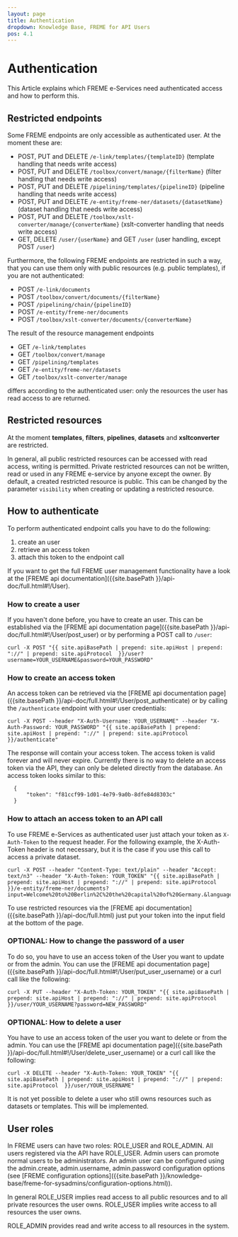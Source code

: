 ```yaml
---
layout: page
title: Authentication
dropdown: Knowledge Base, FREME for API Users
pos: 4.1
---
```


# Authentication

This Article explains which FREME e-Services need authenticated access and how to perform this.

## Restricted endpoints

Some FREME endpoints are only accessible as authenticated user. At the moment these are:

  * POST, PUT and DELETE `/e-link/templates/{templateID}` (template handling that needs write access)
  * POST, PUT and DELETE `/toolbox/convert/manage/{filterName}` (filter handling that needs write access)
  * POST, PUT and DELETE `/pipelining/templates/{pipelineID}` (pipeline handling that needs write access)
  * POST, PUT and DELETE `/e-entity/freme-ner/datasets/{datasetName}` (dataset handling that needs write access)
  * POST, PUT and DELETE `/toolbox/xslt-converter/manage/{converterName}` (xslt-converter handling that needs write access)
  * GET, DELETE `/user/{userName}` and GET `/user` (user handling, except POST `/user`)

Furthermore, the following FREME endpoints are restricted in such a way, that you can use them only with public resources (e.g. public templates), if you are not authenticated:

  * POST `/e-link/documents`
  * POST `/toolbox/convert/documents/{filterName}`
  * POST `/pipelining/chain/{pipelineID}`
  * POST `/e-entity/freme-ner/documents`
  * POST `/toolbox/xslt-converter/documents/{converterName}`

The result of the resource management endpoints

  * GET `/e-link/templates`  
  * GET `/toolbox/convert/manage`
  * GET `/pipelining/templates`
  * GET `/e-entity/freme-ner/datasets`
  * GET `/toolbox/xslt-converter/manage`

differs according to the authenticated user: only the resources the user has read access to are returned.


  
## Restricted resources

At the moment **templates**, **filters**, **pipelines**, **datasets** and **xsltconverter** are restricted.

In general, all public restricted resources can be accessed with read access, writing is permitted. Private restricted resources can not be written, read or used in any FREME e-service by anyone except the owner. By default, a created restricted resource is public. This can be changed by the parameter `visibility` when creating or updating a restricted resource.

## How to authenticate

To perform authenticated endpoint calls you have to do the following:

  1. create an user
  2. retrieve an access token
  3. attach this token to the endpoint call
  
If you want to get the full FREME user management functionality have a look at the [FREME api documentation]({{site.basePath  }}/api-doc/full.html#!/User). 

### How to create a user

If you haven't done before, you have to create an user. This can be established via the [FREME api documentation page]({{site.basePath  }}/api-doc/full.html#!/User/post_user) or by performing a POST call to `/user`:
  
```
curl -X POST "{{ site.apiBasePath | prepend: site.apiHost | prepend: "://" | prepend: site.apiProtocol  }}/user?username=YOUR_USERNAME&password=YOUR_PASSWORD"
```

### How to create an access token

An access token can be retrieved via the [FREME api documentation page]({{site.basePath  }}/api-doc/full.html#!/User/post_authenticate) or by calling the `/authenticate` endpoint with your user credentials:

```
curl -X POST --header "X-Auth-Username: YOUR_USERNAME" --header "X-Auth-Password: YOUR_PASSWORD" "{{ site.apiBasePath | prepend: site.apiHost | prepend: "://" | prepend: site.apiProtocol  }}/authenticate"
```

The response will contain your access token. The access token is valid forever and will never expire. Currently there is no way to delete an access token via the API, they can only be deleted directly from the database. An access token looks similar to this:

```
  {
      "token": "f81ccf99-1d01-4e79-9a0b-8dfe84d8303c"
  }
```

### How to attach an access token to an API call

To use FREME e-Services as authenticated user just attach your token as `X-Auth-Token` to the request header. For the following example, the X-Auth-Token header is not necessary, but it is the case if you use this call to access a private dataset.

```
curl -X POST --header "Content-Type: text/plain" --header "Accept: text/n3" --header "X-Auth-Token: YOUR_TOKEN" "{{ site.apiBasePath | prepend: site.apiHost | prepend: "://" | prepend: site.apiProtocol }}/e-entity/freme-ner/documents?input=Welcome%20to%20Berlin%2C%20the%20capital%20of%20Germany.&language=en&dataset=dbpedia&mode=all"
```

To use restricted resources via the [FREME api documentation]({{site.basePath  }}/api-doc/full.html) just put your token into the input field at the bottom of the page.

### OPTIONAL: How to change the password of a user

To do so, you have to use an access token of the User you want to update or from the admin.
You can use the [FREME api documentation page]({{site.basePath  }}/api-doc/full.html#!/User/put_user_username) or a curl call like the following:

```
curl -X PUT --header "X-Auth-Token: YOUR_TOKEN" "{{ site.apiBasePath | prepend: site.apiHost | prepend: "://" | prepend: site.apiProtocol  }}/user/YOUR_USERNAME?password=NEW_PASSWORD"
```

### OPTIONAL: How to delete a user

You have to use an access token of the user you want to delete or from the admin.
You can use the [FREME api documentation page]({{site.basePath  }}/api-doc/full.html#!/User/delete_user_username) or a curl call like the following:

```
curl -X DELETE --header "X-Auth-Token: YOUR_TOKEN" "{{ site.apiBasePath | prepend: site.apiHost | prepend: "://" | prepend: site.apiProtocol  }}/user/YOUR_USERNAME"
```
It is not yet possible to delete a user who still owns resources such as datasets or templates. This will be implemented.

## User roles

In FREME users can have two roles: ROLE_USER and ROLE_ADMIN. All users registered via the API have ROLE_USER. Admin users can promote normal users to be administrators. An admin user can be configured using the admin.create, admin.username, admin.password configuration options (see [FREME configuration options]({{site.basePath  }}/knowledge-base/freme-for-sysadmins/configuration-options.html)).

In general ROLE_USER implies read access to all public resources and to all private resources the user owns. ROLE_USER implies write access to all resources the user owns.

ROLE_ADMIN provides read and write access to all resources in the system.
